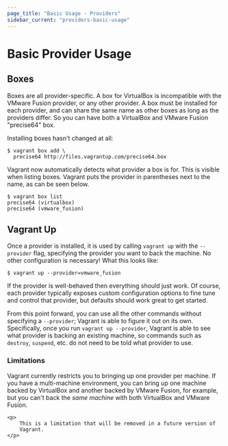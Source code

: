 ```yaml
---
page_title: "Basic Usage - Providers"
sidebar_current: "providers-basic-usage"
---
```


# Basic Provider Usage

## Boxes

Boxes are all provider-specific. A box for VirtualBox is incompatible with
the VMware Fusion provider, or any other provider. A box must be installed
for each provider, and can share the same name as other boxes as long
as the providers differ. So you can have both a VirtualBox and VMware Fusion
"precise64" box.

Installing boxes hasn't changed at all:

```
$ vagrant box add \
  precise64 http://files.vagrantup.com/precise64.box
```

Vagrant now automatically detects what provider a box is for. This is
visible when listing boxes. Vagrant puts the provider in parentheses next
to the name, as can be seen below.

```
$ vagrant box list
precise64 (virtualbox)
precise64 (vmware_fusion)
```

## Vagrant Up

Once a provider is installed, it is used by calling `vagrant up` with the `--provider` flag,
specifying the provider you want to back the machine. No other configuration
is necessary! What this looks like:

```
$ vagrant up --provider=vmware_fusion
```

If the provider is well-behaved then everything should just work. Of course,
each provider typically exposes custom configuration options to fine tune
and control that provider, but defaults should work great to get started.

From this point forward, you can use all the other commands without
specifying a `--provider`; Vagrant is able to figure it out on its own.
Specifically, once you run `vagrant up --provider`, Vagrant is able to see
what provider is backing an existing machine, so commands such as `destroy`,
`suspend`, etc. do not need to be told what provider to use.

<div class="alert alert-info">
	<h3>Limitations</h3>
	<p>
		Vagrant currently restricts you to bringing up one provider per machine.
		If you have a multi-machine environment, you can bring up one machine
		backed by VirtualBox and another backed by VMware Fusion, for example, but you
		can't back the <em>same machine</em> with both VirtualBox and
		VMware Fusion.
	</p>

	<p>
		This is a limitation that will be removed in a future version of
		Vagrant.
	</p>
</div>
